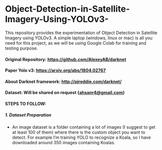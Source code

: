 # Object-Detection-in-Satellite-Imagery-Using-YOLOv3-
This repository provides the experimentation of Object Detection in Satellite Imagery using YOLOv3.
A simple laptop (windows, linux or mac) is all you need for this project, as we will be using Google Colab for training and testing purpose.

#### Original Repository: https://github.com/AlexeyAB/darknet

#### Paper Yolo v3: https://arxiv.org/abs/1804.02767

#### About Darknet framework: http://pjreddie.com/darknet/

#### Dataset: Will be shared on request {ahsanr4@gmail.com}

#### STEPS TO FOLLOW:

##### 1. Dataset Preparation 
- An image dataset is a folder containing a lot of images (I suggest to get at least 100 of them) where there is the custom object you want to detect. For example I’m training YOLO to recognize a Koala, so I have downloaded around 350 images containing Koalas.
